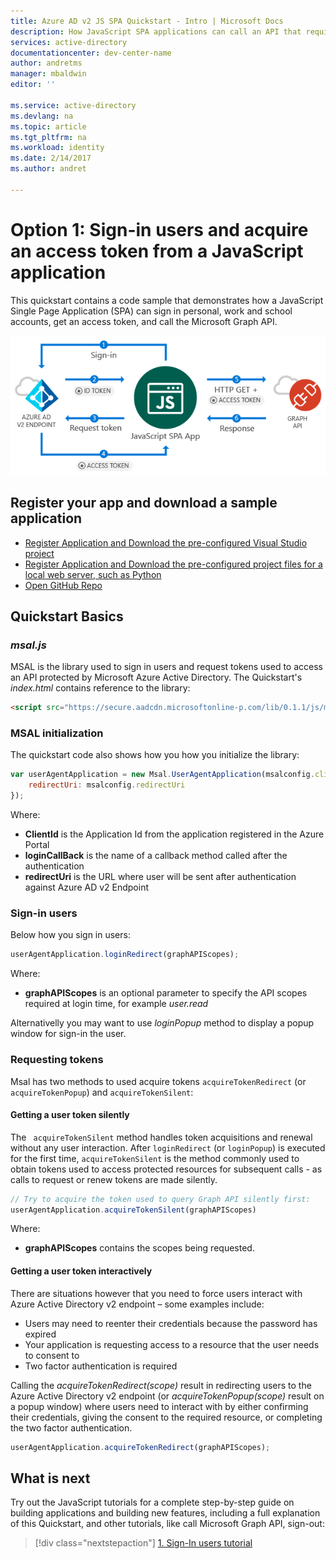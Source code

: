 ```yaml
---
title: Azure AD v2 JS SPA Quickstart - Intro | Microsoft Docs
description: How JavaScript SPA applications can call an API that require access tokens by Azure Active Directory v2 endpoint
services: active-directory
documentationcenter: dev-center-name
author: andretms
manager: mbaldwin
editor: ''

ms.service: active-directory
ms.devlang: na
ms.topic: article
ms.tgt_pltfrm: na
ms.workload: identity 
ms.date: 2/14/2017
ms.author: andret

---
```


# Option 1: Sign-in users and acquire an access token from a JavaScript application

This quickstart contains a code sample that demonstrates how a JavaScript Single Page Application (SPA) can sign in personal, work and school accounts, get an access token, and call the Microsoft Graph API.

![How the sample app generated by this guide works](media/active-directory-javascriptspa-sign-in/javascriptspa-intro.png)

## Register your app and download a sample application

- [Register Application and Download the pre-configured Visual Studio project](https://github.com/Azure-Samples/active-directory-javascript-graphapi-v2/archive/VisualStudio.zip)
- [Register Application and Download the pre-configured project files for a local web server, such as Python](https://github.com/Azure-Samples/active-directory-javascript-graphapi-v2/archive/core.zip)
- [Open GitHub Repo](https://github.com/Azure-Samples/active-directory-javascript-graphapi-v2)

## Quickstart Basics

### *msal.js*
MSAL is the library used to sign in users and request tokens used to access an API protected by Microsoft Azure Active Directory. The Quickstart's *index.html* contains reference to the library:

```html
<script src="https://secure.aadcdn.microsoftonline-p.com/lib/0.1.1/js/msal.min.js"></script>
````

### MSAL initialization

The quickstart code also shows how you how you initialize the library:

```javascript
var userAgentApplication = new Msal.UserAgentApplication(msalconfig.clientID, null, loginCallback, {
    redirectUri: msalconfig.redirectUri
});
```
Where:
* **ClientId** is the Application Id from the application registered in the Azure Portal
* **loginCallBack** is the name of a callback method called after the authentication
* **redirectUri** is the URL where user will be sent after authentication against Azure AD v2 Endpoint

### Sign-in users

Below how you sign in users:

```javascript
userAgentApplication.loginRedirect(graphAPIScopes);
```

Where:
* **graphAPIScopes** is an optional parameter to specify the API scopes required at login time, for example *user.read*

Alternativelly you may want to use *loginPopup* method to display a popup window for sign-in the user.

### Requesting tokens

Msal has two methods to used acquire tokens `acquireTokenRedirect` (or `acquireTokenPopup`) and `acquireTokenSilent`:

#### Getting a user token silently
The ` acquireTokenSilent` method handles token acquisitions and renewal without any user interaction. After `loginRedirect` (or `loginPopup`) is executed for the first time, `acquireTokenSilent` is the method commonly used to obtain tokens used to access protected resources for subsequent calls - as calls to request or renew tokens are made silently.

```javascript
// Try to acquire the token used to query Graph API silently first:
userAgentApplication.acquireTokenSilent(graphAPIScopes)
```
Where:
* **graphAPIScopes** contains the scopes being requested.

#### Getting a user token interactively

 There are situations however that you need to force users interact with Azure Active Directory v2 endpoint – some examples include:
-	Users may need to reenter their credentials because the password has expired
-	Your application is requesting access to a resource that the user needs to consent to
-	Two factor authentication is required

Calling the *acquireTokenRedirect(scope)* result in redirecting users to the Azure Active Directory v2 endpoint (or *acquireTokenPopup(scope)* result on a popup window) where users need to interact with by either confirming their credentials, giving the consent to the required resource, or completing the two factor authentication.


```javascript
userAgentApplication.acquireTokenRedirect(graphAPIScopes);
```

## What is next

Try out the JavaScript tutorials for a complete step-by-step guide on building applications and building new features, including a full explanation of this Quickstart, and other tutorials, like call Microsoft Graph API, sign-out:

> [!div class="nextstepaction"]
> [1. Sign-In users tutorial](..\tutorials\active-directory-javascriptspa-sign-in.md)